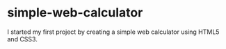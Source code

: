 # simple-web-calculator
I started my first project by creating a simple web calculator using HTML5 and CSS3.

